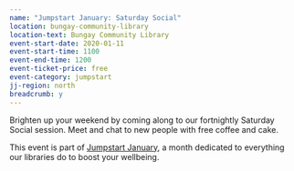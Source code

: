 ```yaml
---
name: "Jumpstart January: Saturday Social"
location: bungay-community-library
location-text: Bungay Community Library
event-start-date: 2020-01-11
event-start-time: 1100
event-end-time: 1200
event-ticket-price: free
event-category: jumpstart
jj-region: north
breadcrumb: y
---
```


Brighten up your weekend by coming along to our fortnightly Saturday Social session. Meet and chat to new people with free coffee and cake.

This event is part of [Jumpstart January](/jumpstart-january/), a month dedicated to everything our libraries do to boost your wellbeing.
